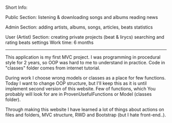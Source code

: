 Short Info:

Public Section: listening & downloading songs and albums
					 reading news
					 
Admin Section: adding artists, albums, songs, articles, beats
					 statistics
					 
User (Artist) Section: creating private projects (beat & lirycs)
							  searching and rating beats
							  settings
Work time: 6 months

***
This application is my first MVC project. I was programming in
procedural style for 2 years, so OOP was hard to me to understand
in practice. Code in "classes" folder comes from internet tutorial. 

During work I choose wrong models or classes as a place for
few functions. Today I want to change OOP structure, but I'll keep this
as it is until implement second version of this website.
Few of functions, which You probably will look for are in
ProvenUsefulFunctions or Model (classes folder).

Through making this website I have learned a lot of things about 
actions on files and folders, MVC structure, RWD and Bootstrap 
(but I hate front-end..).